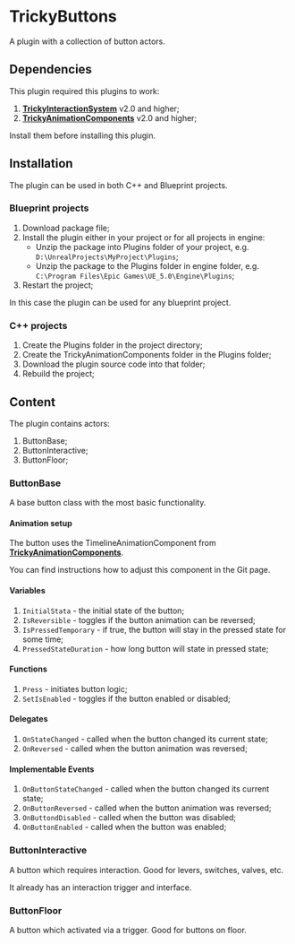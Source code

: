 # TrickyButtons

A plugin with a collection of button actors.

## Dependencies

This plugin required this plugins to work:

1. [**TrickyInteractionSystem**](https://github.com/TrickyFatCat/TrickyInteractionSystem) v2.0 and higher;
2. [**TrickyAnimationComponents**](https://github.com/TrickyFatCat/TrickyAnimationComponents) v2.0 and higher;

Install them before installing this plugin.

## Installation

The plugin can be used in both C++ and Blueprint projects.

### Blueprint projects

1. Download package file;
2. Install the plugin either in your project or for all projects in engine:
    * Unzip the package into Plugins folder of your project, e.g. `D:\UnrealProjects\MyProject\Plugins`;
    * Unzip the package to the Plugins folder in engine folder, e.g. `C:\Program Files\Epic Games\UE_5.0\Engine\Plugins`;
3. Restart the project;

In this case the plugin can be used for any blueprint project.

### C++ projects

1. Create the Plugins folder in the project directory;
2. Create the TrickyAnimationComponents folder in the Plugins folder;
3. Download the plugin source code into that folder;
4. Rebuild the project;

## Content

The plugin contains actors:

1. ButtonBase;
2. ButtonInteractive;
3. ButtonFloor;

### ButtonBase

A base button class with the most basic functionality.

#### Animation setup

The button uses the TimelineAnimationComponent from [**TrickyAnimationComponents**](https://github.com/TrickyFatCat/TrickyAnimationComponents).

You can find instructions how to adjust this component in the Git page.

#### Variables

1. `InitialStata` - the initial state of the button;
2. `IsReversible` - toggles if the button animation can be reversed;
3. `IsPressedTemporary` - if true, the button will stay in the pressed state for some time;
4. `PressedStateDuration` - how long button will state in pressed state;

#### Functions

1. `Press` - initiates button logic;
2. `SetIsEnabled` - toggles if the button enabled or disabled;

#### Delegates

1. `OnStateChanged` - called when the button changed its current state;
2. `OnReversed` - called when the button animation was reversed;

#### Implementable Events

1. `OnButtonStateChanged` - called when the button changed its current state;
2. `OnButtonReversed` - called when the button animation was reversed;
3. `OnButtondDisabled` - called when the button was disabled;
4. `OnButtonEnabled` - called when the button was enabled;

### ButtonInteractive

A button which requires interaction. Good for levers, switches, valves, etc.

It already has an interaction trigger and interface.

### ButtonFloor

A button which activated via a trigger. Good for buttons on floor.
